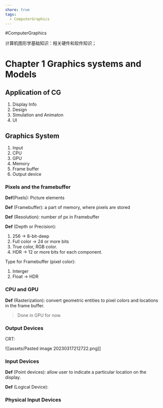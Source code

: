 ```yaml
---
share: true
tags:
  - ComputerGraphics
---
```



#ComputerGraphics 

计算机图形学基础知识：相关硬件和软件知识；

# Chapter 1 Graphics systems and Models

## Application of CG

1. Display Info
2. Design
3. Simulation and Animaton
4. UI

## Graphics System

1. Input
2. CPU
3. GPU
4. Memory
5. Frame buffer
6. Output device

### Pixels and the framebuffer

**Def**(Pixels): Picture elements

**Def** (Framebuffer): a part of memory, where pixels are stored

**Def** (Resolution): number of px in Framebuffer

**Def** (Depth or Precision):

1. 256 → 8-bit-deep
2. Full color → 24 or more bits
3. True color, RGB color.
4. HDR → 12 or more bits for each component.

Type for Framebuffer (pixel color):

1. Interger
2. Float → HDR

### CPU and GPU

**Def** (Rasterization): convert geometric entities to pixel colors and locations in the frame buffer.

> Done in GPU for now.

### Output Devices

CRT:

![[assets/Pasted image 20230317212722.png]]

### Input Devices

**Def** (Point devices): allow user to indicate a particular location on the display.

**Def** (Logical Device): 

### Physical Input Devices


